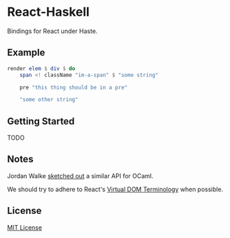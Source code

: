 # React-Haskell

Bindings for React under Haste.

## Example

```haskell
render elem $ div $ do
    span <! className "im-a-span" $ "some string"

    pre "this thing should be in a pre"

    "some other string"
```

## Getting Started

TODO

## Notes

Jordan Walke [sketched out](https://gist.github.com/jordwalke/67819c91df1552009b22) a similar API for OCaml.

We should try to adhere to React's [Virtual DOM Terminology](https://gist.github.com/sebmarkbage/fcb1b6ab493b0c77d589) when possible.

## License

[MIT License](http://opensource.org/licenses/MIT)
